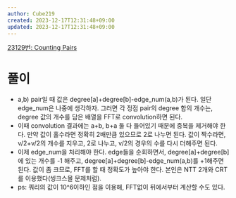 ```yaml
---
author: Cube219
created: 2023-12-17T12:31:48+09:00
updated: 2023-12-17T12:31:48+09:00
---
```


[23129번: Counting Pairs](https://www.acmicpc.net/problem/23129)

# 풀이

* a,b) pair일 때 값은 degree[a]+degree[b]-edge_num(a,b)가 된다. 일단 edge_num은 나중에 생각하자. 그러면 각 정점 pair의 degree 합의 개수는, degree 값의 개수를 담은 배열을 FFT로 convolution하면 된다.
* 이때 convolution 결과에는 a+b, b+a 둘 다 들어있기 때문에 중복을 제거해야 한다. 만약 값이 홀수라면 정확히 2배만큼 있으므로 2로 나누면 된다. 값이 짝수라면, v/2+v/2의 개수를 지우고, 2로 나누고, v/2의 경우의 수를 다시 더해주면 된다.
* 이제 edge_num을 처리해야 한다. edge들을 순회하면서, degree[a]+degree[b]에 있는 개수를 -1 해주고, degree[a]+degree[b]-edge_num(a,b)를 +1해주면 된다. 값이 좀 크므로, FFT를 할 때 정확도가 높아야 한다. 본인은 NTT 2개와 CRT를 이용했다(씽크스몰 문제처럼).
* ps: 쿼리의 값이 10^6이하인 점을 이용해, FFT없이 뒤에서부터 계산할 수도 있다.